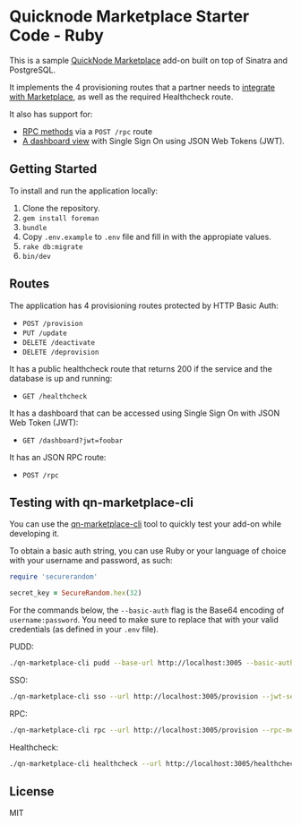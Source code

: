 # Quicknode Marketplace Starter Code - Ruby

This is a sample [QuickNode Marketplace](https://quicknode.com/marketplace) add-on built on top
of Sinatra and PostgreSQL.

It implements the 4 provisioning routes that a partner needs to [integrate with Marketplace](https://www.quicknode.com/guides/quicknode-products/marketplace/how-provisioning-works-for-marketplace-partners/), as well as the required Healthcheck route.

It also has support for:

- [RPC methods](https://www.quicknode.com/guides/quicknode-products/marketplace/how-to-create-an-rpc-add-on-for-marketplace/) via a `POST /rpc` route
- [A dashboard view](https://www.quicknode.com/guides/quicknode-products/marketplace/how-sso-works-for-marketplace-partners/) with Single Sign On using JSON Web Tokens (JWT).

## Getting Started

To install and run the application locally:

1. Clone the repository.
2. `gem install foreman`
3. `bundle`
4. Copy `.env.example` to `.env` file and fill in with the appropiate values.
5. `rake db:migrate`
6. `bin/dev`

## Routes

The application has 4 provisioning routes protected by HTTP Basic Auth:

- `POST /provision`
- `PUT /update`
- `DELETE /deactivate`
- `DELETE /deprovision`

It has a public healthcheck route that returns 200 if the service and the database is up and running:

- `GET /healthcheck`

It has a dashboard that can be accessed using Single Sign On with JSON Web Token (JWT):

- `GET /dashboard?jwt=foobar`

It has an JSON RPC route:

- `POST /rpc`

## Testing with qn-marketplace-cli

You can use the [qn-marketplace-cli](https://github.com/quiknode-labs/qn-marketplace-cli) tool to quickly test your add-on while developing it.

To obtain a basic auth string, you can use Ruby or your language of choice with your username and password, as such:

```ruby
require 'securerandom'

secret_key = SecureRandom.hex(32)

```

For the commands below, the `--basic-auth` flag is the Base64 encoding of `username:password`.
You need to make sure to replace that with your valid credentials (as defined in your `.env` file).

PUDD:

```sh
./qn-marketplace-cli pudd --base-url http://localhost:3005 --basic-auth dXNlcm5hbWU6cGFzc3dvcmQ=
```

SSO:

```sh
./qn-marketplace-cli sso --url http://localhost:3005/provision --jwt-secret jwt-secret --basic-auth dXNlcm5hbWU6cGFzc3dvcmQ=
```

RPC:

```sh
./qn-marketplace-cli rpc --url http://localhost:3005/provision --rpc-method qn_test --rpc-url http://localhost:3005/rpc  --rpc-params "[\"abc\"]" --basic-auth dXNlcm5hbWU6cGFzc3dvcmQ=
```

Healthcheck:

```sh
./qn-marketplace-cli healthcheck --url http://localhost:3005/healthcheck
```

## License

MIT
